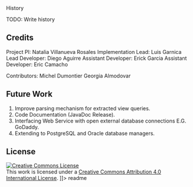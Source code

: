 <snippet>
  <content><![CDATA[
# ${1:Project Name}
TODO: Write a project description
## Installation
TODO: Describe the installation process
## Usage
TODO: Write usage instructions
## Contributing
1. Fork it!
2. Create your feature branch: `git checkout -b my-new-feature`
3. Commit your changes: `git commit -am 'Add some feature'`
4. Push to the branch: `git push origin my-new-feature`
5. Submit a pull request :D

## History
TODO: Write history

## Credits
Project PI: Natalia Villanueva Rosales
Implementation Lead: Luis Garnica
Lead Developer: Diego Aguirre
Assistant Developer: Erick Garcia
Assistant Developer: Eric Camacho

Contributors:
Michel Dumontier
Georgia Almodovar

## Future Work
1. Improve parsing mechanism for extracted view queries.
2. Code Documentation (JavaDoc Release).
3. Interfacing Web Service with open external database connections E.G. GoDaddy.
4. Extending to PostgreSQL and Oracle database managers.


## License
<a rel="license" href="http://creativecommons.org/licenses/by/4.0/"><img alt="Creative Commons License" style="border-width:0" src="https://i.creativecommons.org/l/by/4.0/88x31.png" /></a><br />This work is licensed under a <a rel="license" href="http://creativecommons.org/licenses/by/4.0/">Creative Commons Attribution 4.0 International License</a>.
]]></content>
  <tabTrigger>readme</tabTrigger>
</snippet>